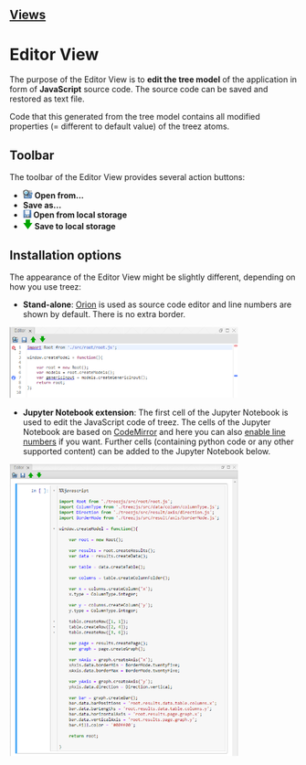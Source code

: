 [Views](../views.md)
----

#	Editor View

The purpose of the Editor View is to **edit the tree model** of the application in form of **JavaScript** source code. The source code can be saved and restored as text file. 

Code that this generated from the tree model contains all modified properties (= different to default value) of the treez atoms.

## Toolbar

The toolbar of the Editor View provides several action buttons:

* ![Open from](../../icons/browse.png) **Open from...**
* **Save as...**
* ![Open from](../../icons/save.png) **Open from local storage**
* ![Open from](../../icons/saveToLocalStorage.png) **Save to local storage**

## Installation options

The appearance of the Editor View might be slightly different, depending on how you use treez:

* **Stand-alone**: [Orion](http://wiki.eclipse.org/Orion) is used as source code editor and line numbers are shown by default. There is no extra border.

<img width="400" src="../images/editor_view_stand-alone.png">

* **Jupyter Notebook extension**: The first cell of the Jupyter Notebook is used to edit the JavaScript code of treez. The cells of the Jupyter Notebook are based on [CodeMirror](https://codemirror.net/) and here you can also [enable line numbers](https://stackoverflow.com/questions/10979667/showing-line-numbers-in-ipython-jupyter-notebooks) if you want. Further cells (containing python code or any other supported content) can be added to the Jupyter Notebook below. 

<img width="400" src="../images/editor_view.png">

